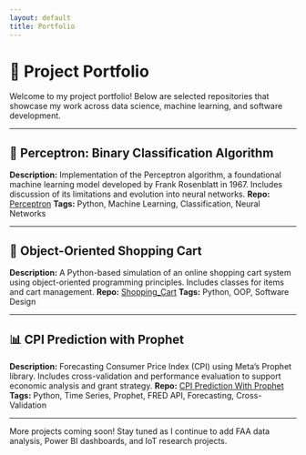 ```yaml
---
layout: default
title: Portfolio
---
```

# 📁 Project Portfolio

Welcome to my project portfolio! Below are selected repositories that showcase my work across data science, machine learning, and software development.

---

## 🧠 Perceptron: Binary Classification Algorithm
**Description:** Implementation of the Perceptron algorithm, a foundational machine learning model developed by Frank Rosenblatt in 1967. Includes discussion of its limitations and evolution into neural networks.
**Repo:** [Perceptron](https://github.com/Raghav82/Perceptron)
**Tags:** Python, Machine Learning, Classification, Neural Networks

---

## 🛒 Object-Oriented Shopping Cart
**Description:** A Python-based simulation of an online shopping cart system using object-oriented programming principles. Includes classes for items and cart management.
**Repo:** [Shopping_Cart](https://github.com/Raghav82/Shopping_Cart)
**Tags:** Python, OOP, Software Design

---

## 📊 CPI Prediction with Prophet
**Description:** Forecasting Consumer Price Index (CPI) using Meta’s Prophet library. Includes cross-validation and performance evaluation to support economic analysis and grant strategy.
**Repo:** [CPI Prediction With Prophet](https://github.com/Raghav82/CPI-Prediction-With-Prophet)
**Tags:** Python, Time Series, Prophet, FRED API, Forecasting, Cross-Validation

---

More projects coming soon! Stay tuned as I continue to add FAA data analysis, Power BI dashboards, and IoT research projects.
